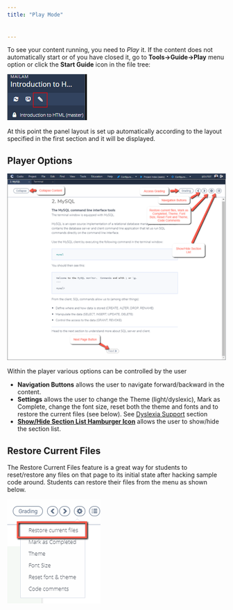```yaml
---
title: "Play Mode"


---
```


To see your content running, you need to *Play* it. If the content does not automatically start or of you have closed it, go to **Tools->Guide->Play** menu option or click the **Start Guide** icon in the file tree:

![StartGuides](/img/guides/startguides.png)

At this point the panel layout is set up automatically according to the layout specified in the first section and it will be displayed.


## Player Options
![Play Mode](/img/guides/playmode.png)


Within the player various options can be controlled by the user


- **Navigation Buttons** allows the user to navigate forward/backward in the content.
- **Settings** allows the user to change the Theme (light/dyslexic), Mark as Complete, change the font size, reset both the theme and fonts and to restore the current files (see below). See [Dyslexia Support](/dashboard/student/dyslexia/) section
- **[Show/Hide Section List Hamburger Icon](/content/authoring/guides/collapse/)** allows the user to show/hide the section list.

<a name="restore"></a>

## Restore Current Files
The Restore Current Files feature is a great way for students to reset/restore any files on that page to its initial state after hacking sample code around. Students can restore their files from the menu as shown below.

![authtoken](/img/guides/reset.png)




